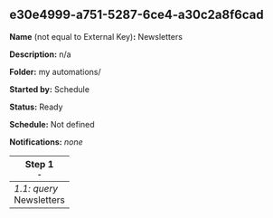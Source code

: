 ## e30e4999-a751-5287-6ce4-a30c2a8f6cad

**Name** (not equal to External Key)**:** Newsletters

**Description:** n/a

**Folder:** my automations/

**Started by:** Schedule

**Status:** Ready

**Schedule:** Not defined

**Notifications:** _none_


| Step 1<br>_<small>-</small>_ |
| --- |
| _1.1: query_<br>Newsletters |
